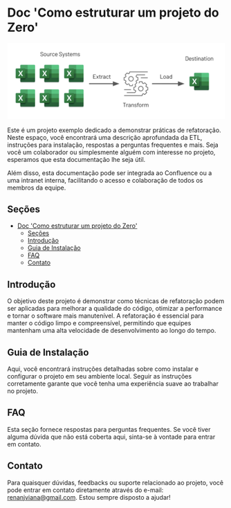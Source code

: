 # Doc 'Como estruturar um projeto do Zero'

![Fluxo](static/fluxo.png)

Este é um projeto exemplo dedicado a demonstrar práticas de refatoração. Neste espaço, você encontrará uma descrição aprofundada da ETL, instruções para instalação, respostas a perguntas frequentes e mais. Seja você um colaborador ou simplesmente alguém com interesse no projeto, esperamos que esta documentação lhe seja útil.

Além disso, esta documentação pode ser integrada ao Confluence ou a uma intranet interna, facilitando o acesso e colaboração de todos os membros da equipe.

## Seções

- [Doc 'Como estruturar um projeto do Zero'](#doc-como-estruturar-um-projeto-do-zero)
  - [Seções](#seções)
  - [Introdução](#introdução)
  - [Guia de Instalação](#guia-de-instalação)
  - [FAQ](#faq)
  - [Contato](#contato)

## Introdução

O objetivo deste projeto é demonstrar como técnicas de refatoração podem ser aplicadas para melhorar a qualidade do código, otimizar a performance e tornar o software mais manutenível. A refatoração é essencial para manter o código limpo e compreensível, permitindo que equipes mantenham uma alta velocidade de desenvolvimento ao longo do tempo.

## Guia de Instalação

Aqui, você encontrará instruções detalhadas sobre como instalar e configurar o projeto em seu ambiente local. Seguir as instruções corretamente garante que você tenha uma experiência suave ao trabalhar no projeto.

## FAQ

Esta seção fornece respostas para perguntas frequentes. Se você tiver alguma dúvida que não está coberta aqui, sinta-se à vontade para entrar em contato.

## Contato

Para quaisquer dúvidas, feedbacks ou suporte relacionado ao projeto, você pode entrar em contato diretamente através do e-mail: [renanjviana@gmail.com](mailto:renanjviana@gmail.com). Estou sempre disposto a ajudar!